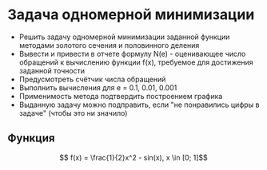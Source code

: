 # Задача одномерной минимизации

- Решить задачу одномерной минимизации заданной функции методами золотого сечения и половинного деления
- Вывести и привести в отчете формулу N(e) - оценивающее число обращений к вычислению функции f(x), требуемое для достижения заданной точности
- Предусмотреть счётчик числа обращений
- Выполнить вычисления для e = 0.1, 0.01, 0.001
- Применимость метода подтвердить построением графика
- Выданную задачу можно подправить, если "не понравились цифры в задаче" (чтобы это ни значило)


## Функция 

$$ f(x) = \frac{1}{2}x^2 - sin(x), x \in [0; 1]$$
 